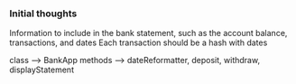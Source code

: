 ### Initial thoughts
Information to include in the bank statement, such as the account balance, transactions, and dates
Each transaction should be a hash with dates

class --> BankApp
methods --> dateReformatter, deposit, withdraw, displayStatement